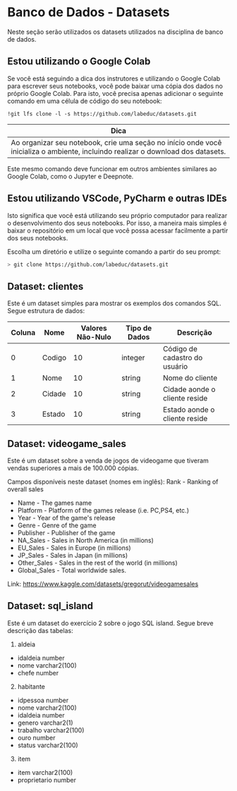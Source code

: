 # Banco de Dados - Datasets

Neste seção serão utilizados os datasets utilizados na disciplina de banco de dados.

## Estou utilizando o Google Colab

Se você está seguindo a dica dos instrutores e utilizando o Google Colab para escrever seus notebooks, você pode baixar uma cópia dos dados no próprio Google Colab. Para isto, você precisa apenas adicionar o seguinte comando em uma célula de código do seu notebook:

```colab
!git lfs clone -l -s https://github.com/labeduc/datasets.git
```

| **Dica**                                                                                                                         |
| -------------------------------------------------------------------------------------------------------------------------------- |
| Ao organizar seu notebook, crie uma seção no início onde você inicializa o ambiente, incluindo realizar o download dos datasets. |

Este mesmo comando deve funcionar em outros ambientes similares ao Google Colab, como o Jupyter e Deepnote.

## Estou utilizando VSCode, PyCharm e outras IDEs

Isto significa que você está utilizando seu próprio computador para realizar o desenvolvimento dos seus notebooks. Por isso, a maneira mais simples é baixar o repositório em um local que você possa acessar facilmente a partir dos seus notebooks.

Escolha um diretório e utilize o seguinte comando a partir do seu prompt:

```bash
> git clone https://github.com/labeduc/datasets.git
```

## Dataset: clientes

Este é um dataset simples para mostrar os exemplos dos comandos SQL.
Segue estrutura de dados:

| **Coluna** | **Nome**                | **Valores Não-Nulo** | **Tipo de Dados** | **Descrição**                                    |
| ---------- | ----------------------- | -------------------- | ----------------- | ------------------------------------------------ |
| 0          | Codigo                  | 10                   | integer           | Código de cadastro do usuário                    |
| 1          | Nome                    | 10                   | string            | Nome do cliente                                  |
| 2          | Cidade                  | 10                   | string            | Cidade aonde o cliente reside                    |
| 3          | Estado                  | 10                   | string            | Estado aonde o cliente reside                    |

## Dataset: videogame_sales

Este é um dataset sobre a venda de jogos de videogame que tiveram vendas superiores a mais de 100.000 cópias.

Campos disponíveis neste dataset (nomes em inglês):
Rank - Ranking of overall sales

* Name - The games name
* Platform - Platform of the games release (i.e. PC,PS4, etc.)
* Year - Year of the game's release
* Genre - Genre of the game
* Publisher - Publisher of the game
* NA_Sales - Sales in North America (in millions)
* EU_Sales - Sales in Europe (in millions)
* JP_Sales - Sales in Japan (in millions)
* Other_Sales - Sales in the rest of the world (in millions)
* Global_Sales - Total worldwide sales.

Link: https://www.kaggle.com/datasets/gregorut/videogamesales

## Dataset: sql_island

Este é um dataset do exercício 2 sobre o jogo SQL island.
Segue breve descrição das tabelas:

1) aldeia
- idaldeia number
- nome varchar2(100)
- chefe number

2) habitante
- idpessoa number
- nome varchar2(100)
- idaldeia number
- genero varchar2(1)
- trabalho varchar2(100)
- ouro number
- status varchar2(100)

3) item
- item varchar2(100)
- proprietario number
